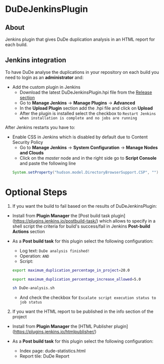 # DuDeJenkinsPlugin

## About
Jenkins plugin that gives DuDe duplication analysis in an HTML report for each build.

## Jenkins integration
To have DuDe analyse the duplications in your repository on each build you need to login as an **administrator** and:

* Add the custom plugin in Jenkins
  * Download the latest DuDeJenkinsPlugin.hpi file from the [Release section](https://github.com/LaviniaCioloca/DuDeJenkinsPlugin/releases)
  * Go to **Manage Jenkins** → **Manage Plugins** → **Advanced**
  * In the **Upload Plugin** section add the .hpi file and click on **Upload**
  * After the plugin is installed select the checkbox to `Restart Jenkins when installation is complete and no jobs are running`

After Jenkins restarts you have to:

* Enable CSS in Jenkins which is disabled by default due to Content Security Policy
  * Go to **Manage Jenkins** → **System Configuration** → **Manage Nodes and Clouds**
  * Click on the _master_ node and in the right side go to **Script Console** and paste the following line
  ```java
  System.setProperty("hudson.model.DirectoryBrowserSupport.CSP", "")
  ```
Optional Steps
===  
1. If you want the build to fail based on the results of DuDeJenkinsPlugin:
* Install from **Plugin Manager** the [Post build task plugin] (https://plugins.jenkins.io/postbuild-task/) which allows to specify in a shell script the criteria for build's success/fail in Jenkins **Post-build Actions** section

* As a **Post build task** for this plugin select the following configuration:
  * Log text: `DuDe analysis finished!`
  * Operation: `AND`
  * Script:
  
  ```sh
  export maximum_duplication_percentage_in_project=20.0

  export maximum_duplication_percentage_increase_allowed=5.0

  sh DuDe-analysis.sh
  ```
  
  * And check the checkbox for `Escalate script execution status to job status`

2. If you want the HTML report to be published in the info section of the project
* Install from **Plugin Manager** the [HTML Publisher plugin] (https://plugins.jenkins.io/htmlpublisher/)

* As a **Post build task** for this plugin select the following configuration:
  * Index page: dude-statistics.html
  * Report tile: DuDe Report
